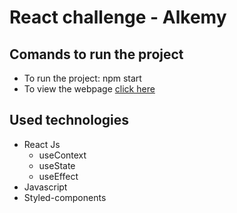 # **React challenge - Alkemy**

## Comands to run the project
- To run the project: npm start
- To view the webpage [click here](https://vuoso-l.github.io/alkemy-react-challenge/)

## Used technologies
- React Js
  - useContext
  - useState
  - useEffect
- Javascript
- Styled-components
